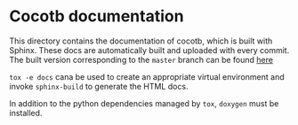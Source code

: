 Cocotb documentation
====================

This directory contains the documentation of cocotb, which is built with Sphinx.
These docs are automatically built and uploaded with every commit. The built
version corresponding to the `master` branch can be found
[here](https://docs.cocotb.org/en/latest/)

`tox -e docs` cana be used to create an appropriate virtual environment and
invoke `sphinx-build` to generate the HTML docs.

In addition to the python dependencies managed by `tox`, `doxygen` must be
installed.

